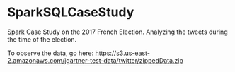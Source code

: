 # SparkSQLCaseStudy
Spark Case Study on the 2017 French Election. Analyzing the tweets during the time of the election.

To observe the data, go here: https://s3.us-east-2.amazonaws.com/jgartner-test-data/twitter/zippedData.zip
